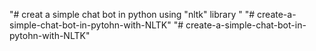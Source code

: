 "# creat a simple chat bot in python using "nltk" library "
"# create-a-simple-chat-bot-in-pytohn-with-NLTK" 
"# create-a-simple-chat-bot-in-pytohn-with-NLTK" 
